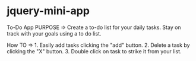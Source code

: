 # jquery-mini-app
To-Do App
PURPOSE  => Create a to-do list for your daily tasks. Stay on track with your goals using a to do list. 

How TO => 1. Easily add tasks clicking the "add" button.
          2. Delete a task by clicking the "X" button.
          3. Double click on task to strike it from your list.
          
          
